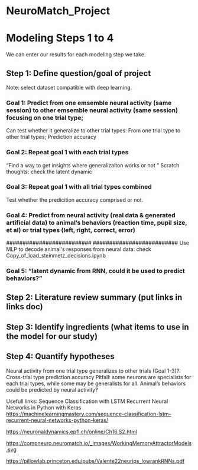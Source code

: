 # NeuroMatch_Project
# Modeling Steps 1 to 4

We can enter our results for each modeling step we take.

## Step 1: Define question/goal of project
Note: select dataset compatible with deep learning.
### Goal 1: Predict from one emsemble neural activity (same session) to other emsemble neural activity (same session) focusing on one trial type;
Can test whether it generalize to other trial types: From one trial type to other trial types; 
Prediction accuracy

### Goal 2: Repeat goal 1 with each trial types
“Find a way to get insights where generalizaiton works or not ”
Scratch thoughts: check the latent dynamic


### Goal 3: Repeat goal 1 with all trial types combined
Test whether the predicition accuracy comprised or not.

### Goal 4: Predict from neural activity (real data & generated artificial data) to animal’s behaviors (reaction time, pupil size, et al) or trial types (left, right, correct, error)
##########################
##########################
Use MLP to decode animal's responses from neural data: check Copy_of_load_steinmetz_decisions.ipynb 



### Goal 5: “latent dynamic from RNN, could it be used to predict behaviors?”

## Step 2: Literature review summary (put links in links doc)


## Step 3: Identify ingredients (what items to use in the model for our study)


## Step 4: Quantify hypotheses

Neural activity from one trial type generalizes to other trials (Goal 1-3)?: 
Cross-trial type prediction accuracy
Pitfall: some neurons are specialists for each trial types, while some may be generalists for all. 
Animal’s behaviors could be predicted by neural activity?


Usefull links:
Sequence Classification with LSTM Recurrent Neural Networks in Python with Keras
https://machinelearningmastery.com/sequence-classification-lstm-recurrent-neural-networks-python-keras/

https://neuronaldynamics.epfl.ch/online/Ch16.S2.html

https://compneuro.neuromatch.io/_images/WorkingMemoryAttractorModels.svg

https://pillowlab.princeton.edu/pubs/Valente22neurips_lowrankRNNs.pdf
